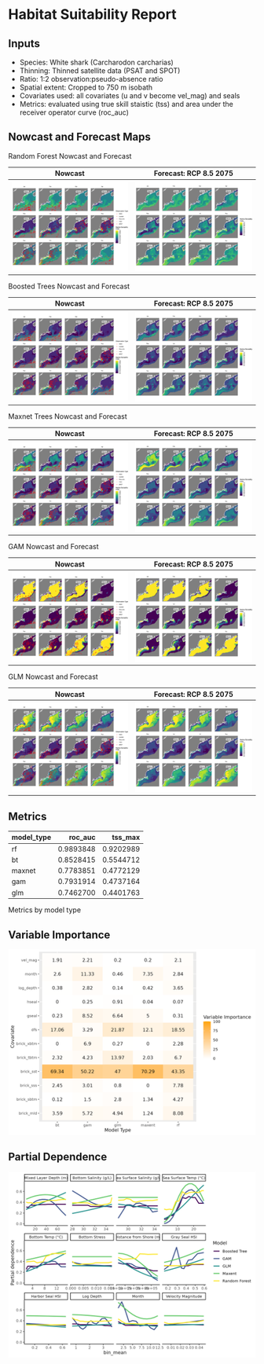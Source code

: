 Habitat Suitability Report
================

## Inputs

- Species: White shark (Carcharodon carcharias)
- Thinning: Thinned satellite data (PSAT and SPOT)
- Ratio: 1:2 observation:pseudo-absence ratio
- Spatial extent: Cropped to 750 m isobath
- Covariates used: all covariates (u and v become vel_mag) and seals
- Metrics: evaluated using true skill staistic (tss) and area under the
  receiver operator curve (roc_auc)

## Nowcast and Forecast Maps

Random Forest Nowcast and Forecast

| Nowcast | Forecast: RCP 8.5 2075 |
|:--:|:--:|
| ![](../../../../tidy_reports/versions/c21/100560/c21.100560.01_12_rf_compiled_casts.png) | ![](../../../../tidy_reports/versions/c21/100564/c21.100564.01_12_rf_compiled_casts.png) |

Boosted Trees Nowcast and Forecast

| Nowcast | Forecast: RCP 8.5 2075 |
|:--:|:--:|
| ![](../../../../tidy_reports/versions/c21/100560/c21.100560.01_12_bt_compiled_casts.png) | ![](../../../../tidy_reports/versions/c21/100564/c21.100564.01_12_bt_compiled_casts.png) |

Maxnet Trees Nowcast and Forecast

| Nowcast | Forecast: RCP 8.5 2075 |
|:--:|:--:|
| ![](../../../../tidy_reports/versions/c21/100560/c21.100560.01_12_maxent_compiled_casts.png) | ![](../../../../tidy_reports/versions/c21/100564/c21.100564.01_12_maxent_compiled_casts.png) |

GAM Nowcast and Forecast

| Nowcast | Forecast: RCP 8.5 2075 |
|:--:|:--:|
| ![](../../../../tidy_reports/versions/c21/100560/c21.100560.01_12_gam_compiled_casts.png) | ![](../../../../tidy_reports/versions/c21/100564/c21.100564.01_12_gam_compiled_casts.png) |

GLM Nowcast and Forecast

| Nowcast | Forecast: RCP 8.5 2075 |
|:--:|:--:|
| ![](../../../../tidy_reports/versions/c21/100560/c21.100560.01_12_glm_compiled_casts.png) | ![](../../../../tidy_reports/versions/c21/100564/c21.100564.01_12_glm_compiled_casts.png) |

## Metrics

| model_type |   roc_auc |   tss_max |
|:-----------|----------:|----------:|
| rf         | 0.9893848 | 0.9202989 |
| bt         | 0.8528415 | 0.5544712 |
| maxnet     | 0.7783851 | 0.4772129 |
| gam        | 0.7931914 | 0.4737164 |
| glm        | 0.7462700 | 0.4401763 |

Metrics by model type

## Variable Importance

![](m21.10056_tidy_compiled_files/figure-gfm/variable_importance-1.png)

## Partial Dependence

![](m21.10056_tidy_compiled_files/figure-gfm/partial_dependence-1.png)
